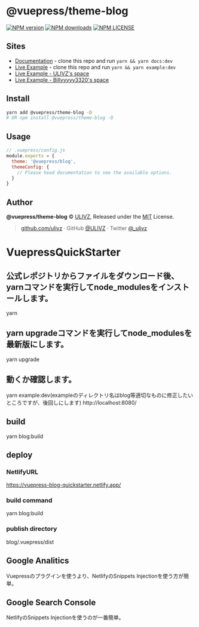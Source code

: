 # @vuepress/theme-blog

[![NPM version](https://badgen.net/npm/v/@vuepress/theme-blog)](https://npmjs.com/package/@vuepress/theme-blog) [![NPM downloads](https://badgen.net/npm/dm/@vuepress/theme-blog)](https://npmjs.com/package/@vuepress/theme-blog)
[![NPM LICENSE](https://badgen.net/npm/license/@vuepress/theme-blog)](https://github.com/vuepressjs/vuepress-theme-blog/blob/master/LICENSE)
 
## Sites

- [Documentation](https://vuepress-theme-blog.ulivz.com) - clone this repo and run `yarn && yarn docs:dev`
- [Live Example](https://example.vuepress-theme-blog.ulivz.com/) - clone this repo and run `yarn && yarn example:dev`
- [Live Example - ULIVZ's space](https://ulivz.com/)
- [Live Example - Billyyyyy3320's space](https://billyyyyy3320.com/)



## Install

```bash
yarn add @vuepress/theme-blog -D
# OR npm install @vuepress/theme-blog -D
```


## Usage

```js
// .vuepress/config.js
module.exports = {
  theme: '@vuepress/blog',
  themeConfig: {
    // Please head documentation to see the available options.
  }
}
```

## Author

**@vuepress/theme-blog** © [ULIVZ](https://github.com/ulivz), Released under the [MIT](./LICENSE) License.<br>

> [github.com/ulivz](https://github.com/ulivz) · GitHub [@ULIVZ](https://github.com/ulivz) · Twitter [@_ulivz](https://twitter.com/_ulivz)


# VuepressQuickStarter

## 公式レポジトリからファイルをダウンロード後、yarnコマンドを実行してnode_modulesをインストールします。
yarn

## yarn upgradeコマンドを実行してnode_modulesを最新版にします。
yarn upgrade

## 動くか確認します。
yarn example:dev(exampleのディレクトリ名はblog等適切なものに修正したいところですが、後回しにします)
http://localhost:8080/

## build
yarn blog:build

## deploy
### NetlifyURL
https://vuepress-blog-quickstarter.netlify.app/

### build command
yarn blog:build

### publish directory
blog/.vuepress/dist

## Google Analitics
Vuepressのプラグインを使うより、NetlifyのSnippets Injectionを使う方が簡単。

## Google Search Console
NetlifyのSnippets Injectionを使うのが一番簡単。